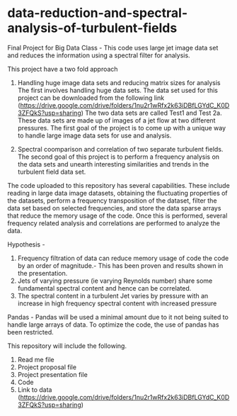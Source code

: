 # data-reduction-and-spectral-analysis-of-turbulent-fields
Final Project for Big Data Class - 
This code uses large jet image data set and reduces the information using a spectral filter for analysis.

This project have a two fold approach 
1. Handling huge image data sets and reducing matrix sizes for analysis
The first involves handling huge data sets. The data set used for this project can be downloaded from the following link (https://drive.google.com/drive/folders/1nu2r1wRfx2k63iDBfLGYdC_K0D3ZFQkS?usp=sharing) The two data sets are called Test1 and Test 2a. These data sets are made up of images of a jet flow at two different pressures. The first goal of the project is to come up with a unique way to handle large image data sets for use and analysis.

2. Spectral coomparison and correlation of two separate turbulent fields.
The second goal of this project is to perform a frequency analysis on the data sets and unearth interesting similarities and trends in the turbulent field data set.

The code uploaded to this repository has several capabilities. These include reading in large data image datasets, obtaining the fluctuating properties of the datasets, perform a frequency transposition of the dataset, filter the data set based on selected frequencies, and store the data sparse arrays that reduce the memory usage of the code. Once this is performed, several frequency related analysis and correlations are performed to analyze the data.

Hypothesis - 
1. Frequency filtration of data can reduce memory usage of code the code by an order of magnitude.- This has been proven and results shown in the presentation.
2. Jets of varying pressure (ie varying Reynolds number) share some fundamental spectral content and hence can be correlated.
3. The spectral content in a turbulent Jet varies by pressure with an increase in high frequency spectral content with increased pressure

Pandas - Pandas will be used a minimal amount due to it not being suited to handle large arrays of data. To optimize the code, the use of pandas has been restricted.

This repository will include the following.
1. Read me file 
2. Project proposal file
3. Project presentation file
4. Code
5. Link to data (https://drive.google.com/drive/folders/1nu2r1wRfx2k63iDBfLGYdC_K0D3ZFQkS?usp=sharing)
